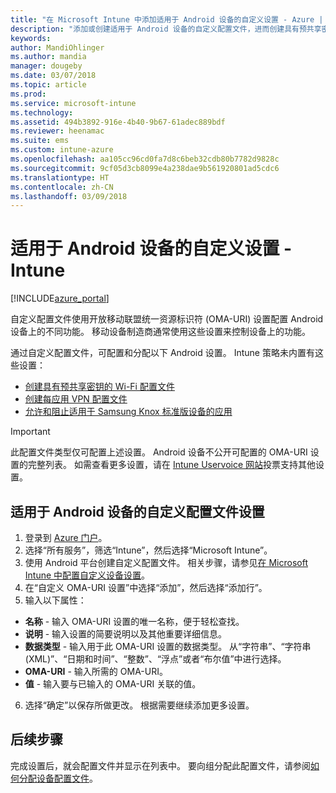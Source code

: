 ```yaml
---
title: "在 Microsoft Intune 中添加适用于 Android 设备的自定义设置 - Azure | Microsoft Docs"
description: "添加或创建适用于 Android 设备的自定义配置文件，进而创建具有预共享密钥的 WiFi 配置文件、按每个应用创建 VPN 配置文件，或在 Microsoft Intune 中允许/阻止适用于 Samsung Knox 标准设备的应用"
keywords: 
author: MandiOhlinger
ms.author: mandia
manager: dougeby
ms.date: 03/07/2018
ms.topic: article
ms.prod: 
ms.service: microsoft-intune
ms.technology: 
ms.assetid: 494b3892-916e-4b40-9b67-61adec889bdf
ms.reviewer: heenamac
ms.suite: ems
ms.custom: intune-azure
ms.openlocfilehash: aa105cc96cd0fa7d8c6beb32cdb80b7782d9828c
ms.sourcegitcommit: 9cf05d3cb8099e4a238dae9b561920801ad5cdc6
ms.translationtype: HT
ms.contentlocale: zh-CN
ms.lasthandoff: 03/09/2018
---
```

# <a name="custom-settings-for-android-devices---intune"></a>适用于 Android 设备的自定义设置 - Intune

[!INCLUDE[azure_portal](./includes/azure_portal.md)]

自定义配置文件使用开放移动联盟统一资源标识符 (OMA-URI) 设置配置 Android 设备上的不同功能。 移动设备制造商通常使用这些设置来控制设备上的功能。

通过自定义配置文件，可配置和分配以下 Android 设置。 Intune 策略未内置有这些设置：

- [创建具有预共享密钥的 Wi-Fi 配置文件](/intune/wi-fi-profile-shared-key)
- [创建每应用 VPN 配置文件](/intune/android-pulse-secure-per-app-vpn)
- [允许和阻止适用于 Samsung Knox 标准版设备的应用](/intune/samsung-knox-apps-allow-block)

>[!IMPORTANT]
> 此配置文件类型仅可配置上述设置。 Android 设备不公开可配置的 OMA-URI 设置的完整列表。 如需查看更多设置，请在 [Intune Uservoice 网站](https://microsoftintune.uservoice.com/forums/291681-ideas)投票支持其他设置。

## <a name="custom-profile-settings-for-android-devices"></a>适用于 Android 设备的自定义配置文件设置

1. 登录到 [Azure 门户](https://portal.azure.com)。 
2. 选择“所有服务”，筛选“Intune”，然后选择“Microsoft Intune”。
3. 使用 Android 平台创建自定义配置文件。 相关步骤，请参见[在 Microsoft Intune 中配置自定义设备设置](custom-settings-configure.md)。
4. 在“自定义 OMA-URI 设置”中选择“添加”，然后选择“添加行”。
5. 输入以下属性：

  - **名称** - 输入 OMA-URI 设置的唯一名称，便于轻松查找。
  - **说明** - 输入设置的简要说明以及其他重要详细信息。
  - **数据类型** - 输入用于此 OMA-URI 设置的数据类型。 从“字符串”、“字符串 (XML)”、“日期和时间”、“整数”、“浮点”或者“布尔值”中进行选择。
  - **OMA-URI** - 输入所需的 OMA-URI。
  - **值** - 输入要与已输入的 OMA-URI 关联的值。

6. 选择“确定”以保存所做更改。 根据需要继续添加更多设置。

## <a name="next-steps"></a>后续步骤

完成设置后，就会配置文件并显示在列表中。 要向组分配此配置文件，请参阅[如何分配设备配置文件](device-profile-assign.md)。
